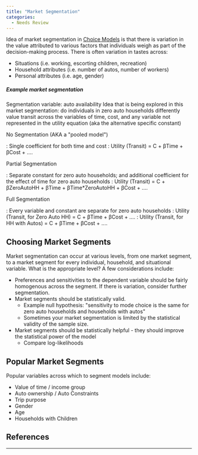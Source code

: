 ```yaml
---
title: "Market Segmentation"
categories:
  - Needs Review
---
```


Idea of market segmentation in [Choice Models](Choice_Models) is that there is variation in the value attributed to various factors that individuals weigh as part of the decision-making process. There is often variation in tastes across:

-   Situations (i.e. working, escorting children, recreation)
-   Household attributes (i.e. number of autos, number of workers)
-   Personal attributes (i.e. age, gender)

##### Example market segmentation

Segmentation variable: auto availability
Idea that is being explored in this market segmentation: do individuals in zero auto households differently value transit across the variables of time, cost, and any variable not represented in the utility equation (aka the alternative specific constant)

No Segmentation (AKA a "pooled model")

:   Single coefficient for both time and cost
:   Utility (Transit) = C + βTime + βCost + ....

Partial Segmentation

:   Separate constant for zero auto households; and additional coefficient for the effect of time for zero auto households
:   Utility (Transit) = C + βZeroAutoHH + βTime + βTime\*ZeroAutoHH + βCost + ....

Full Segmentation

:   Every variable and constant are separate for zero auto households
:   Utility (Transit, for Zero Auto HH) = C + βTime + βCost + ....
:   Utility (Transit, for HH with Autos) = C + βTime + βCost + ....

Choosing Market Segments
------------------------

Market segmentation can occur at various levels, from one market segment, to a market segment for every individual, household, and situational variable. What is the appropriate level? A few considerations include:

-   Preferences and sensitivities to the dependent variable should be fairly homogenous across the segment. If there is variation, consider further segmentation.
-   Market segments should be statistically valid.
    -   Example null hypothesis: "sensitivity to mode choice is the same for zero auto households and households with autos"
    -   Sometimes your market segmentation is limited by the statistical validity of the sample size.
-   Market segments should be statistically helpful - they should improve the statistical power of the model
    -   Compare log-likelihoods

Popular Market Segments
-----------------------

Popular variables across which to segment models include:

-   Value of time / income group
-   Auto ownership / Auto Constraints
-   Trip purpose
-   Gender
-   Age
-   Households with Children

References
----------

------------------------------------------------------------------------


